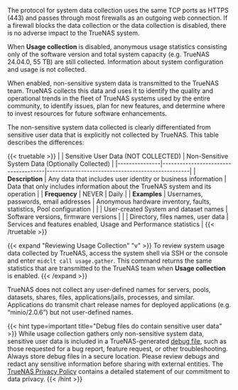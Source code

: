 &NewLine;

The protocol for system data collection uses the same TCP ports as HTTPS (443) and passes through most firewalls as an outgoing web connection.
If a firewall blocks the data collection or the data collection is disabled, there is no adverse impact to the TrueNAS system.

When **Usage collection** is disabled, anonymous usage statistics consisting only of the software version and total system capacity (e.g. TrueNAS 24.04.0, 55 TB) are still collected.
Information about system configuration and usage is not collected.

When enabled, non-sensitive system data is transmitted to the TrueNAS team.
TrueNAS collects this data and uses it to identify the quality and operational trends in the fleet of TrueNAS systems used by the entire community, to identify issues, plan for new features, and determine where to invest resources for future software enhancements.

The non-sensitive system data collected is clearly differentiated from sensitive user data that is explicitly not collected by TrueNAS.
This table describes the differences:

{{< truetable >}}
|               | Sensitive User Data (NOT COLLECTED) | Non-Sensitive System Data (Optionally Collected) |
|---------------|-------------------------------------|--------------------------------------------------|
| **Description** | Any data that includes user identity or business information | Data that only includes information about the TrueNAS system and its operation |
| **Frequency** | NEVER | Daily |
| **Examples** | Usernames, passwords, email addresses | Anonymous hardware inventory, faults, statistics, Pool configuration |
|              | User-created System and dataset names | Software versions, firmware versions |
|              | Directory, files names, user data | Services and features enabled, Usage and Performance statistics |
{{< /truetable >}}

{{< expand "Reviewing Usage Collection" "v" >}}
To review system usage data collected by TrueNAS, access the system shell via SSH or the console and enter `midclt call usage.gather`.
This command returns the same statistics that are transmitted to the TrueNAS team when **Usage collection** is enabled.
{{< /expand >}}

TrueNAS does not collect any user-defined names for servers, pools, datasets, shares, files, applications/jails, processes, and similar.
Applications do transmit chart release names for deployed applications (e.g. “minio/2.0.6”) but not user-defined names.

{{< hint type=important title="Debug files do contain sensitive user data" >}}
While usage collection gathers only non-sensitive system data, sensitive user data is included in a TrueNAS-generated [debug file](https://www.truenas.com/docs/contributing/issuereporting/jiraissuereporting/#downloading-a-debug-file), such as those requested for a bug report, feature request, or other troubleshooting.
Always store debug files in a secure location.
Please review debugs and redact any sensitive information before sharing with external entities.
The [TrueNAS Privacy Policy](https://www.truenas.com/privacy-policy/) contains a detailed statement of our commitment to data privacy.
{{< /hint >}}
